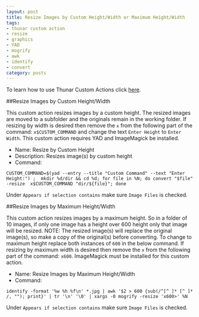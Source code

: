 ```yaml
---
layout: post
title: Resize Images by Custom Height/Width or Maximum Height/Width
tags:
- thunar custom action
- resize
- graphics
- YAD
- mogrify
- awk
- identify
- convert
category: posts
---
```

To learn how to use Thunar Custom Actions click [here](http://birchwell.github.io/posts/tutorial-convert-video-to-avi/).

##Resize Images by Custom Height/Width

This custom action resizes images by a custom height. The resized images are moved to a subfolder and the originals remain in the working folder. If resizing by width is desired then remove the `x` from the following part of the command: `x$CUSTOM_COMMAND` and change the text `Enter Height` to `Enter Width`. This custom action requires YAD and ImageMagick be installed.

* Name: Resize by Custom Height
* Description: Resizes image(s) by custom height 
* Command: 

`CUSTOM_COMMAND=$(yad --entry --title "Custom Command" --text "Enter Height:") ; 
mkdir %d/dir && cd %d; for file in %N; do convert "$file" -resize 
x$CUSTOM_COMMAND "dir/${file}"; done`

Under `Appears if selection contains` make sure `Image Files` is checked.

##Resize Images by Maximum Height/Width

This custom action resizes images by a maximum height. So in a folder of 10 images, if only one image has a height over 600 height only that image will be resized. NOTE: The resized image(s) will replace the original image(s), so make a copy of the original(s) before converting. To change to maximum height replace both instances of `600` in the below command. If resizing by maximum width is desired then remove the `x` from the following part of the command: `x600`. ImageMagick must be installed for this custom action.

* Name: Resize Images by Maximum Height/Width
* Command: 

`identify -format '%w %h %f\n' *.jpg | awk '$2 > 600 {sub(/^[^ ]* [^ ]* /, ""); print}' | tr '\n' '\0' | xargs -0 mogrify -resize 'x600>' %N`

Under `Appears if selection contains` make sure `Image Files` is checked.
